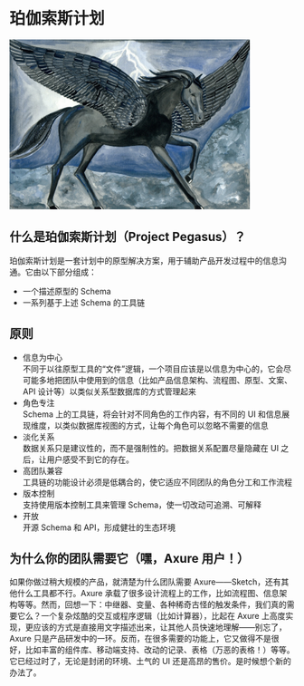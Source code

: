 # 珀伽索斯计划

<img src="pegasus.jpeg" height="300" style="text-align:center;" />

## 什么是珀伽索斯计划（Project Pegasus）？

珀伽索斯计划是一套计划中的原型解决方案，用于辅助产品开发过程中的信息沟通。它由以下部分组成：

- 一个描述原型的 Schema
- 一系列基于上述 Schema 的工具链

## 原则

- 信息为中心<br/>不同于以往原型工具的“文件”逻辑，一个项目应该是以信息为中心的，它会尽可能多地把团队中使用到的信息（比如产品信息架构、流程图、原型、文案、API 设计等）以类似关系型数据库的方式管理起来
- 角色专注<br/>Schema 上的工具链，将会针对不同角色的工作内容，有不同的 UI 和信息展现维度，以类似数据库视图的方式，让每个角色可以忽略不需要的信息
- 淡化关系<br/>数据关系只是建议性的，而不是强制性的。把数据关系配置尽量隐藏在 UI 之后，让用户感受不到它的存在。
- 高团队兼容<br/>工具链的功能设计必须是低耦合的，使它适应不同团队的角色分工和工作流程
- 版本控制<br/>支持使用版本控制工具来管理 Schema，使一切改动可追溯、可解释
- 开放<br/>开源 Schema 和 API，形成健壮的生态环境

## 为什么你的团队需要它（嘿，Axure 用户！）

如果你做过稍大规模的产品，就清楚为什么团队需要 Axure——Sketch，还有其他什么工具都不行。Axure 承载了很多设计流程上的工作，比如流程图、信息架构等等。然而，回想一下：中继器、变量、各种稀奇古怪的触发条件，我们真的需要它么？一个复杂炫酷的交互或程序逻辑（比如计算器），比起在 Axure 上高度实现，更应该的方式是直接用文字描述出来，让其他人员快速地理解——别忘了，Axure 只是产品研发中的一环。反而，在很多需要的功能上，它又做得不是很好，比如丰富的组件库、移动端支持、改动的记录、表格（万恶的表格！）等等。它已经过时了，无论是封闭的环境、土气的 UI 还是高昂的售价。是时候想个新的办法了。

